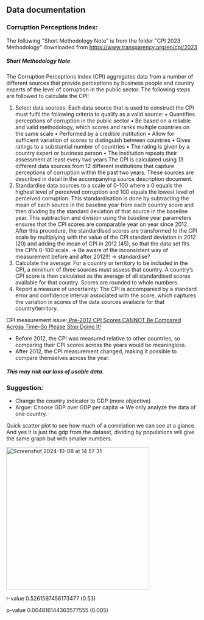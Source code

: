 ## Data documentation
### Corruption Perceptions Index:
The following "Short Methodology Note" is from the folder "CPI 2023 Methodology" downloaded from https://www.transparency.org/en/cpi/2023
##### Short Methodology Note
The Corruption Perceptions Index (CPI) aggregates data from a number of different
sources that provide perceptions by business people and country experts of the level
of corruption in the public sector.
The following steps are followed to calculate the CPI:
1. Select data sources: Each data source that is used to construct the CPI must
fulfil the following criteria to qualify as a valid source:
• Quantifies perceptions of corruption in the public sector
• Be based on a reliable and valid methodology, which scores and ranks
multiple countries on the same scale
• Performed by a credible institution
• Allow for sufficient variation of scores to distinguish between countries
• Gives ratings to a substantial number of countries
• The rating is given by a country expert or business person
• The institution repeats their assessment at least every two years
The CPI is calculated using 13 different data sources from 12 different
institutions that capture perceptions of corruption within the past two years.
These sources are described in detail in the accompanying source description
document.
2. Standardise data sources to a scale of 0-100 where a 0 equals the highest level
of perceived corruption and 100 equals the lowest level of perceived corruption.
This standardisation is done by subtracting the mean of each source in the
baseline year from each country score and then dividing by the standard
deviation of that source in the baseline year. This subtraction and division using
the baseline year parameters ensures that the CPI scores are comparable year
on year since 2012. After this procedure, the standardised scores are
transformed to the CPI scale by multiplying with the value of the CPI standard
deviation in 2012 (20) and adding the mean of CPI in 2012 (45), so that the data
set fits the CPI’s 0-100 scale.
-> Be aware of the inconsistent way of measurement before and after 2012!!! -> standardise?
3. Calculate the average: For a country or territory to be included in the CPI, a
minimum of three sources must assess that country. A country’s CPI score is
then calculated as the average of all standardised scores available for that
country. Scores are rounded to whole numbers.
4. Report a measure of uncertainty: The CPI is accompanied by a standard error
and confidence interval associated with the score, which captures the variation in
scores of the data sources available for that country/territory.

CPI measurement issue:[ Pre-2012 CPI Scores CANNOT Be Compared Across Time–So Please Stop Doing It! ](https://globalanticorruptionblog.com/2014/09/30/pre-2012-cpi-scores-cannot-be-compared-across-time-so-please-stop-doing-it/)
- Before 2012, the CPI was measured relative to other countries, so comparing their CPI scores across the years would be meaningless. 
- After 2012, the CPI measurement changed, making it possible to compare themselves across the year. 
#####  This may risk our loss of usable data. 

### Suggestion: 
- Change the country indicator to GDP (more objective)
- Argue: Choose GDP over GDP per capita => We only analyze the data of one country. 

Quick scatter plot to see how much of a correlation we can see at a glance. And yes it is just the gdp from the dataset, dividing by populations will give the same graph but with smaller numbers.
	
 <img width="375" alt="Screenshot 2024-10-08 at 14 57 31" src="https://github.com/user-attachments/assets/5bfa1982-db52-4c2a-8d6e-d42ec05168cd">

r-value 0.5261597456173477 (0.53)

p-value 0.004816144363577555 (0.005)	
